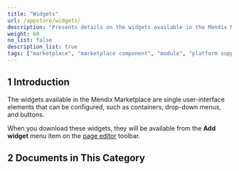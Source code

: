 ```yaml
---
title: "Widgets"
url: /appstore/widgets/
description: "Presents details on the widgets available in the Mendix Marketplace."
weight: 60
no_list: false
description_list: true
tags: ["marketplace", "marketplace component", "module", "platform support"]
---
```


## 1 Introduction

The widgets available in the Mendix Marketplace are single user-interface elements that can be configured, such as containers, drop-down menus, and buttons.

When you download these widgets, they will be available from the **Add widget** menu item on the [page editor](/refguide/page/) toolbar.

## 2 Documents in This Category
